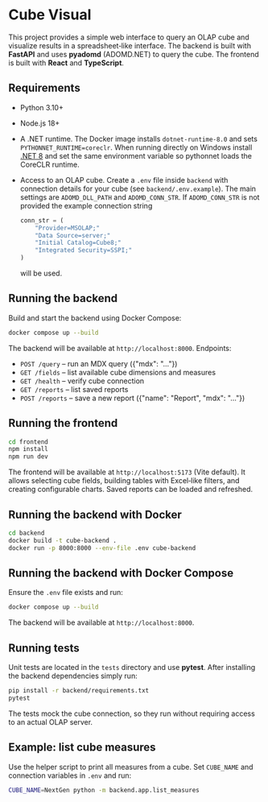 # Cube Visual

This project provides a simple web interface to query an OLAP cube and visualize
results in a spreadsheet‑like interface. The backend is built with **FastAPI**
and uses **pyadomd** (ADOMD.NET) to query the cube. The frontend is built with
**React** and **TypeScript**.

## Requirements

- Python 3.10+
- Node.js 18+
- A .NET runtime. The Docker image installs `dotnet-runtime-8.0` and sets
  `PYTHONNET_RUNTIME=coreclr`. When running directly on Windows install
  [.NET 8](https://dotnet.microsoft.com/download) and set the same environment
  variable so pythonnet loads the CoreCLR runtime.
- Access to an OLAP cube. Create a `.env` file inside `backend` with connection
  details for your cube (see `backend/.env.example`). The main settings are
  `ADOMD_DLL_PATH` and `ADOMD_CONN_STR`. If `ADOMD_CONN_STR` is not provided the
  example connection string

  ```python
  conn_str = (
      "Provider=MSOLAP;"
      "Data Source=server;"
      "Initial Catalog=Cube8;"
      "Integrated Security=SSPI;"
  )
  ```

  will be used.

## Running the backend

Build and start the backend using Docker Compose:

```bash
docker compose up --build
```

The backend will be available at `http://localhost:8000`. Endpoints:

- `POST /query` – run an MDX query ({"mdx": "..."})
- `GET /fields` – list available cube dimensions and measures
- `GET /health` – verify cube connection
- `GET /reports` – list saved reports
- `POST /reports` – save a new report ({"name": "Report", "mdx": "..."})

## Running the frontend

```bash
cd frontend
npm install
npm run dev
```

The frontend will be available at `http://localhost:5173` (Vite default). It
allows selecting cube fields, building tables with Excel‑like filters, and
creating configurable charts. Saved reports can be loaded and refreshed.

## Running the backend with Docker

```bash
cd backend
docker build -t cube-backend .
docker run -p 8000:8000 --env-file .env cube-backend
```


## Running the backend with Docker Compose

Ensure the `.env` file exists and run:

```bash
docker compose up --build
```

The backend will be available at `http://localhost:8000`.

## Running tests

Unit tests are located in the `tests` directory and use **pytest**. After
installing the backend dependencies simply run:

```bash
pip install -r backend/requirements.txt
pytest
```

The tests mock the cube connection, so they run without requiring access to an
actual OLAP server.

## Example: list cube measures

Use the helper script to print all measures from a cube. Set `CUBE_NAME` and connection variables in `.env` and run:

```bash
CUBE_NAME=NextGen python -m backend.app.list_measures
```

